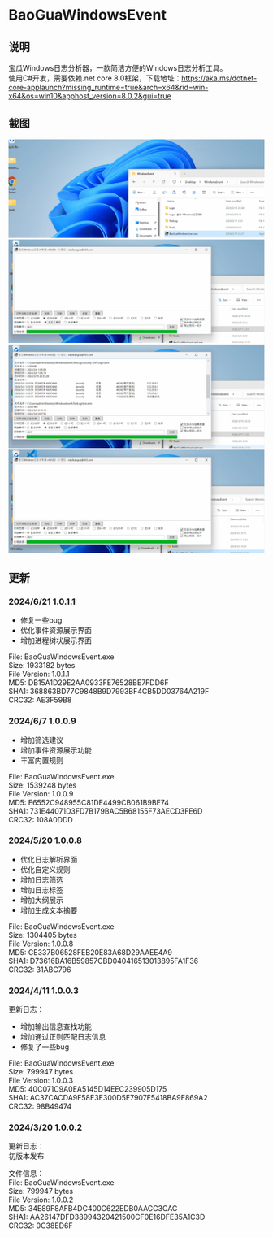 # BaoGuaWindowsEvent  
## 说明  
宝瓜Windows日志分析器，一款简洁方便的Windows日志分析工具。  
使用C#开发，需要依赖.net core 8.0框架，下载地址：https://aka.ms/dotnet-core-applaunch?missing_runtime=true&arch=x64&rid=win-x64&os=win10&apphost_version=8.0.2&gui=true

## 截图  
<img src="picture/Windows日志一把梭.gif" />  
<img src="picture/Windows日志一把梭2.gif" />  
<img src="picture/Windows日志一把梭3.gif" />  
<img src="picture/Windows日志一把梭4.gif" />  

## 更新  

### 2024/6/21 1.0.1.1  
- 修复一些bug  
- 优化事件资源展示界面  
- 增加进程树状展示界面  

File: BaoGuaWindowsEvent.exe  
Size: 1933182 bytes  
File Version: 1.0.1.1  
MD5: DB15A1D29E2AA0933FE76528BE7FDD6F  
SHA1: 368863BD77C9848B9D7993BF4CB5DD03764A219F  
CRC32: AE3F59B8  


### 2024/6/7 1.0.0.9  
- 增加筛选建议  
- 增加事件资源展示功能  
- 丰富内置规则  

File: BaoGuaWindowsEvent.exe  
Size: 1539248 bytes  
File Version: 1.0.0.9  
MD5: E6552C948955C81DE4499CB061B9BE74  
SHA1: 731E44071D3FD7B179BAC5B68155F73AECD3FE6D  
CRC32: 108A0DDD  

### 2024/5/20 1.0.0.8  
- 优化日志解析界面
- 优化自定义规则
- 增加日志筛选
- 增加日志标签
- 增加大纲展示
- 增加生成文本摘要

File: BaoGuaWindowsEvent.exe  
Size: 1304405 bytes  
File Version: 1.0.0.8  
MD5: CE337B06528FEB20E83A68D29AAEE4A9  
SHA1: D73616BA16B59857CBD040416513013895FA1F36  
CRC32: 31ABC796  


### 2024/4/11 1.0.0.3  
更新日志：  
- 增加输出信息查找功能  
- 增加通过正则匹配日志信息  
- 修复了一些bug  

File: BaoGuaWindowsEvent.exe  
Size: 799947 bytes  
File Version: 1.0.0.3  
MD5: 40C071C9A0EA5145D14EEC239905D175  
SHA1: AC37CACDA9F58E3E300D5E7907F5418BA9E869A2  
CRC32: 98B49474  

### 2024/3/20 1.0.0.2  
更新日志：  
初版本发布  

文件信息：  
File: BaoGuaWindowsEvent.exe  
Size: 799947 bytes  
File Version: 1.0.0.2  
MD5: 34E89F8AFB4DC400C622EDB0AACC3CAC  
SHA1: AA26147DFD38994320421500CF0E16DFE35A1C3D  
CRC32: 0C38ED6F  

